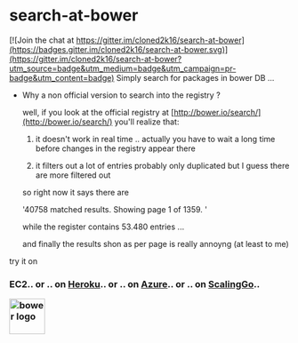 # search-at-bower

[![Join the chat at https://gitter.im/cloned2k16/search-at-bower](https://badges.gitter.im/cloned2k16/search-at-bower.svg)](https://gitter.im/cloned2k16/search-at-bower?utm_source=badge&utm_medium=badge&utm_campaign=pr-badge&utm_content=badge)
Simply search for packages in bower DB ...

* Why a non official version to search into the registry ?

  well, if you look at the official registry at [http://bower.io/search/](http://bower.io/search/)
  you'll realize that:
  
  1) it doesn't work in real time .. actually you have to wait a long time before changes in the registry appear there
  
  2) it filters out a lot of entries probably only duplicated but I guess there are more filtered out
  
  so right now it says there are 
  
  '40758 matched results. Showing page 1 of 1359. '
  
  while the register contains 53.480 entries ...
  
  and finally the results shon as per page is really annoyng (at least to me)
  

try it on <h3><a herf="http://www.aws0me.tk/search/" target="_blank">EC2</a>.. or .. on [Heroku](https://bower-search.herokuapp.com/search/).. or .. on [Azure](http://bower-search.azurewebsites.net/search/).. or .. on [ScalingGo](https://bower-search.scalingo.io/search/)..

<A href="http://bower.io/" ><IMG src="http://bower.io/img/bower-logo.png" alt="bower logo" width=64></A>
